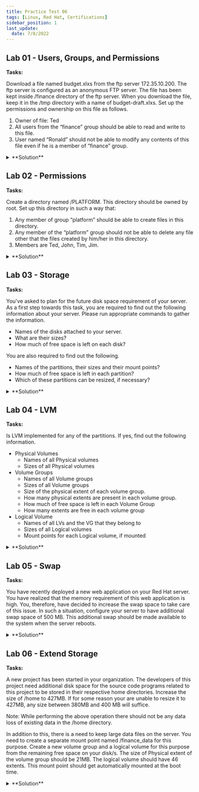 ```yaml
---
title: Practice Test 06
tags: [Linux, Red Hat, Certifications]
sidebar_position: 1
last_update:
  date: 7/8/2022
---
```


<!-- ***************************************************************************************************************************** -->

<!-- NOTE: If you're going to update this, make sure to comment out "last_update" and "date" in the first few lines. -->

<!-- ***************************************************************************************************************************** -->

## Lab 01 - Users, Groups, and Permissions

**Tasks:**

Download a file named budget.xlxs from the ftp server 172.35.10.200. The ftp server is configured as an anonymous FTP server. The file has been kept inside /finance directory of the ftp server. When you download the file, keep it in the /tmp directory with a name of budget-draft.xlxs. Set up the permissions and ownership on this file as follows.

1. Owner of file: Ted
2. All users from the “finance” group should be able to read and write to this file.
3. User named “Ronald” should not be able to modify any contents of this file even if he is a member of “finance” group.

<details>
  <summary> **Solution** </summary>

Get the file. 

```bash
ftp 172.35.10.200
cd pub
ls
get budget.xlxs
exit
ll
cp budget.xlxs /tmp/budget-draft.xlxs
ll /tmp/budget-draft.xlxs
```

Set the permissions. 

```bash 
chown ted:finance /tmp/budget-draft.xlxs
ll /tmp/budget-draft.xlxs
chmod 660 /tmp/budget-draft.xlxs
ll /tmp/budget-draft.xlxs

#restrict write acces for ronald
grep '^sales' /etc/group
id ronald
setfacl -m u:uid:r budget-draft.xlxs

# test
grep '^finance' /etc/group
su - member1
vim budget-draft.xlxs
su - ronald
vim budget-draft.xlxs
```

</details>



## Lab 02 - Permissions

**Tasks:**

Create a directory named /PLATFORM. This directory should be owned by root. Set up this directory in such a way that:

1. Any member of group “platform” should be able to create files in this directory.
2. Any member of the “platform” group should not be able to delete any file other that the files created by him/her in this directory.
3. Members are Ted, John, Tim, Jim.

<details>
  <summary> **Solution** </summary>


```bash
mkdir /PLATFORM
ll

# get gid
grep '^sales' /etc/group

# change ownership
chown root:platform /PLATFORM
chmod 3770 /PLATFORM
ll /

# using root, create a file in the directory
touch /PLATFORM/root.txt

# test using Ted
grep '^sales' /etc/group
su - ted 
touch /PLATFORM/Ted1.txt
touch /PLATFORM/Ted2.txt
rm -f /PLATFORM/Ted1.txt
rm -f /PLATFORM/root.txt

# test using other members john, jim, tim
su - john
touch /PLATFORM/john1.txt
touch /PLATFORM/john2.txt
ll /PLATFORM
rm -f /PLATFORM/john1.txt
ll /PLATFORM
rm -f /PLATFORM/root.txt

su - jim
touch /PLATFORM/jim1.txt
touch /PLATFORM/jim2.txt
ll /PLATFORM/
rm -f /PLATFORM/jim1.txt
rm -f /PLATFORM/root.txt
rm -f /PLATFORM/john2.txt
m -f /PLATFORM/Ted2.txt
ll /PLATFORM
```

</details>


## Lab 03 - Storage   

**Tasks:**

You've asked to plan for the future disk space requirement of your server. As a first step towards this task, you are required to find out the following information about your server. Please run appropriate commands to gather the information.

- Names of the disks attached to your server.
- What are their sizes?
- How much of free space is left on each disk?

You are also required to find out the following.
- Names of the partitions, their sizes and their mount points?
- How much of free space is left in each partition?
- Which of these partitions can be resized, if necessary?

<details>
  <summary> **Solution** </summary>

```bash
lsblk
blkid
df -h
lsblk 
```


</details>

## Lab 04 - LVM

**Tasks:**

Is LVM implemented for any of the partitions. If yes, find out the following information.

- Physical Volumes
  - Names of all Physical volumes
  - Sizes of all Physical volumes
- Volume Groups
  - Names of all Volume groups
  - Sizes of all Volume groups
  - Size of the physical extent of each volume group.
  - How many physical extents are present in each volume group.
  - How much of free space is left in each Volume Group
  - How many extents are free in each volume group
- Logical Volume
  -  Names of all LVs and the VG that they belong to
  - Sizes of all Logical volumes
  - Mount points for each Logical volume, if mounted

<details>
  <summary> **Solution** </summary>

```bash
pvs
pvdisplay

vgs
vgdisplay

lvs
lvdisplay
lsblk
```

</details>


## Lab 05 - Swap 

**Tasks:**

You have recently deployed a new web application on your Red Hat server. You have realized that the memory requirement of this web application is high. You, therefore, have decided to increase the swap space to take care of this issue. In such a situation, configure your server to have additional swap space of 500 MB. This additional swap should be made available to the system when the server reboots.

<details>
  <summary> **Solution** </summary>


```bash
# check devices
lsblk

# create partition on the available device
sudo fdisk /dev/xxx
n > p > enter 
first sector: default
last sector: +500M

# change type to swap
t > L > 82

# save
v

# set swap device
sudo mkswap /dev/xxx
swapon -a

# edit /etc/fstab
vim /etc/fstab
/dev/xxx   swap   swap   defaults  0  0

# mount
mount -a
lsblk
```

</details>


## Lab 06 - Extend Storage

**Tasks:**

A new project has been started in your organization. The developers of this project need additional disk space for the source code programs related to this project to be stored in their respective home directories. Increase the size of /home to 427MB. If for some reason your are unable to resize it to 427MB, any size between 380MB and 400 MB will suffice.

Note: While performing the above operation there should not be any data loss of existing data in the /home directory.

In addition to this, there is a need to keep large data files on the server. You need to create a separate mount point named /finance_data for this purpose. Create a new volume group and a logical volume for this purpose from the remaining free space on your disk/s. The size of Physical extent of the volume group should be 21MB. The logical volume should have 46 extents. This mount point should get automatically mounted at the boot time.


<details>
  <summary> **Solution** </summary>

Use growpart. 

```bash
sudo growpart /dev/xxx 427
```

Create the mountpoint, VG, LV, and physical extent. 

```bash
sudo su -
mkdir /sales_data
lsblk
lvs 
vgs 
pvs 

fdisk /dev/xxx
n > p/e > p.no > first > last 
t > L > 82 
w 

## pV
pvcreate /dev/xxx2
pvs 
pvdisplay

vgcreate -s size vgname /dev/xxx2 
vgs 
vgdisplay 

## LV
lvcreate -l size -n lvname vgname 
lvs 
lvdisplay 
mkfs.xfs /dev/vgname/vname 

## Mount.=
vim /etc/fstab 
  /dev/vgname/lvname  /sales_data   xfs   defaults    0   0
mount -a 
lsblk 
lsblk -f
```

</details>


